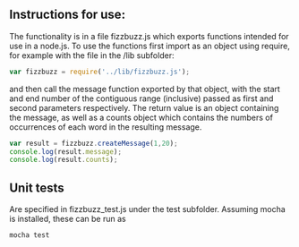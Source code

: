 ## Instructions for use:

The functionality is in a file fizzbuzz.js which exports functions intended for use in a node.js. To use the functions first import as an object using require, for example with the file in the /lib subfolder:

```Javascript
var fizzbuzz = require('../lib/fizzbuzz.js');
```

and then call the message function exported by that object, with the start and end number of the contiguous range (inclusive) passed as first and second parameters respectively. The return value is an object containing the message, as well as a counts object which contains the numbers of occurrences of each word in the resulting message.

```Javascript
var result = fizzbuzz.createMessage(1,20); 
console.log(result.message);
console.log(result.counts);
```

## Unit tests
Are specified in fizzbuzz_test.js under the test subfolder. Assuming mocha is installed, these can be run as

```
mocha test
```

